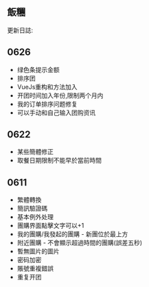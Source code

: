 飯糰
---

更新日誌:

## 0626

- 绿色条提示金额
- 排序团
- VueJs重构和方法加入
- 开团时间加入年份,限制两个月内
- 我的订单排序问题修复
- 可以手动和自己输入团购资讯

## 0622

- 某些簡體修正
- 取餐日期限制不能早於當前時間

## 0611

- 繁體轉換
- 簡訊驗證碼
- 基本例外处理
- 團購界面點擊文字可以+1
- 我的團購/我發起的團購 - 新團位於最上方
- 附近團購 - 不會顯示超過時間的團購(誤差五秒)
- 暫無圖片的圖片
- 密码加密
- 賬號重複錯誤
- 重复开团